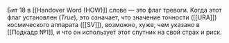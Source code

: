 Бит $18$ в [[Handover Word (HOW)]] слове — это флаг тревоги. Когда этот флаг установлен ($True$), это означает, что значение точности ([[URA]]) космического аппарата ([[SV]]), возможно, хуже, чем указано в [[Подкадр №1]], и что он использует этот спутник на свой страх и риск.